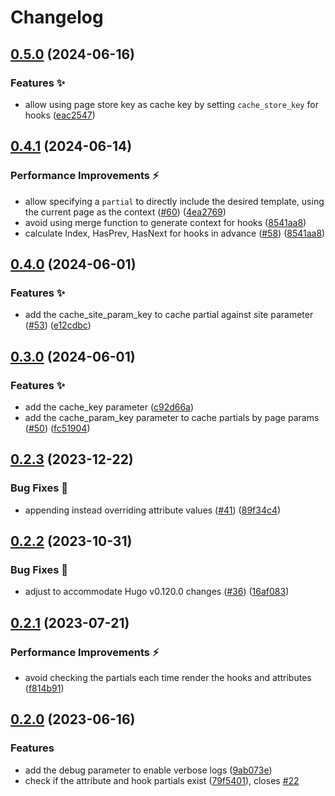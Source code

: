 # Changelog

## [0.5.0](https://github.com/hugomods/hugopress/compare/v0.4.1...v0.5.0) (2024-06-16)


### Features ✨

* allow using page store key as cache key by setting `cache_store_key` for hooks ([eac2547](https://github.com/hugomods/hugopress/commit/eac25471bb6bb7a1bbcf041961e17875f8566ba9))

## [0.4.1](https://github.com/hugomods/hugopress/compare/v0.4.0...v0.4.1) (2024-06-14)


### Performance Improvements ⚡️

* allow specifying a `partial` to directly include the desired template, using the current page as the context ([#60](https://github.com/hugomods/hugopress/issues/60)) ([4ea2769](https://github.com/hugomods/hugopress/commit/4ea27690b5dc7c891fdf8ea4deafe78ade97b070))
* avoid using merge function to generate context for hooks ([8541aa8](https://github.com/hugomods/hugopress/commit/8541aa880c50402489aa017fd79328714c8847d2))
* calculate Index, HasPrev, HasNext for hooks in advance ([#58](https://github.com/hugomods/hugopress/issues/58)) ([8541aa8](https://github.com/hugomods/hugopress/commit/8541aa880c50402489aa017fd79328714c8847d2))

## [0.4.0](https://github.com/hugomods/hugopress/compare/v0.3.0...v0.4.0) (2024-06-01)


### Features ✨

* add the cache_site_param_key to cache partial against site parameter ([#53](https://github.com/hugomods/hugopress/issues/53)) ([e12cdbc](https://github.com/hugomods/hugopress/commit/e12cdbceea6ca4652177aa08d9d68743641739d0))

## [0.3.0](https://github.com/hugomods/hugopress/compare/v0.2.3...v0.3.0) (2024-06-01)


### Features ✨

* add the cache_key parameter ([c92d66a](https://github.com/hugomods/hugopress/commit/c92d66a19c0eae2c221cfd9cfb9b82be97b453ab))
* add the cache_param_key parameter to cache partials by page params ([#50](https://github.com/hugomods/hugopress/issues/50)) ([fc51904](https://github.com/hugomods/hugopress/commit/fc51904b8082c38c9de6def196bbf5c32c4c9c60))

## [0.2.3](https://github.com/hugomods/hugopress/compare/v0.2.2...v0.2.3) (2023-12-22)


### Bug Fixes 🐞

* appending instead overriding attribute values ([#41](https://github.com/hugomods/hugopress/issues/41)) ([89f34c4](https://github.com/hugomods/hugopress/commit/89f34c471af4b149f65980a67472b8935dbd3c94))

## [0.2.2](https://github.com/hugomods/hugopress/compare/v0.2.1...v0.2.2) (2023-10-31)


### Bug Fixes 🐞

* adjust to accommodate Hugo v0.120.0 changes ([#36](https://github.com/hugomods/hugopress/issues/36)) ([16af083](https://github.com/hugomods/hugopress/commit/16af0830717f27d8785748081c8c61551d76b764))

## [0.2.1](https://github.com/hugomods/hugopress/compare/v0.2.0...v0.2.1) (2023-07-21)


### Performance Improvements ⚡️

* avoid checking the partials each time render the hooks and attributes ([f814b91](https://github.com/hugomods/hugopress/commit/f814b91b7e0ea30575e73992e97758266370acc2))

## [0.2.0](https://github.com/hugomods/hugopress/compare/v0.1.0...v0.2.0) (2023-06-16)


### Features

* add the debug parameter to enable verbose logs ([9ab073e](https://github.com/hugomods/hugopress/commit/9ab073ea6355f1d6fa2f3d1e370ac3d35d81351d))
* check if the attribute and hook partials exist ([79f5401](https://github.com/hugomods/hugopress/commit/79f5401f5cd6bfd3c4eb40d433ce963669de401d)), closes [#22](https://github.com/hugomods/hugopress/issues/22)
